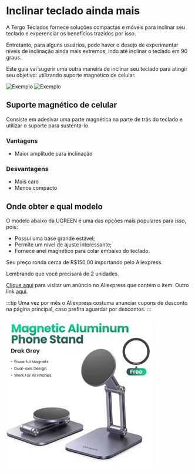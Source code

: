 # Inclinar teclado ainda mais

A Tergo Teclados fornece soluções compactas e móveis para inclinar seu teclado e experenciar os benefícios trazidos por isso.

Entretanto, para alguns usuários, pode haver o desejo de experimentar niveis de inclinação ainda mais extremos, indo até inclinar o teclado em 90 graus.

Este guia vai sugerir uma outra maneira de inclinar seu teclado para atingir seu objetivo: utilizando suporte magnético de celular.

<img src="..//img/exemplo_magsafe.jpeg" alt="Exemplo" />

<img src="..//img/exemplo_magsafe2.jpeg" alt="Exemplo" />

## Suporte magnético de celular

Consiste em adesivar uma parte magnética na parte de trás do teclado e utilizar o suporte para sustentá-lo.

### Vantagens
- Maior amplitude para inclinação

### Desvantagens
- Mais caro
- Menos compacto

## Onde obter e qual modelo

O modelo abaixo da UGREEN é uma das opções mais populares para isso, pois:
- Possui uma base grande estável;
- Permite um nível de ajuste interessante;
- Fornece anel magnético para colar embaixo do teclado.

Seu preço ronda cerca de R$150,00 importando pelo Aliexpress.

Lembrando que você precisará de 2 unidades.

[Clique aqui](https://pt.aliexpress.com/item/1005007890994823.html?spm=a2g0o.order_list.order_list_main.10.7da4caa4327n8K&gatewayAdapt=glo2bra) para visitar um anúncio no Aliexpress que contém o item. Outro link [aqui](https://pt.aliexpress.com/item/1005005590485850.html?spm=a2g0o.productlist.main.5.79db490apI8lhx&algo_pvid=117f0963-0f48-4e68-bc63-6fd4dd9e43ff&algo_exp_id=117f0963-0f48-4e68-bc63-6fd4dd9e43ff-4&pdp_ext_f=%7B%22order%22%3A%22379%22%2C%22eval%22%3A%221%22%7D&pdp_npi=4%40dis%21BRL%21239.96%21122.38%21%21%2140.94%2120.88%21%402101c5ac17498260572265379e6474%2112000039977717684%21sea%21BR%213754984627%21X&curPageLogUid=PvmrszPb9y4Q&utparam-url=scene%3Asearch%7Cquery_from%3A#nav-review).

:::tip
Uma vez por mês o Aliexpress costuma anunciar cupons de desconto na página principal, caso prefira aguardar por descontos.
:::

<img src="/img/ugreen.png" alt="Exemplo" width="400" />
